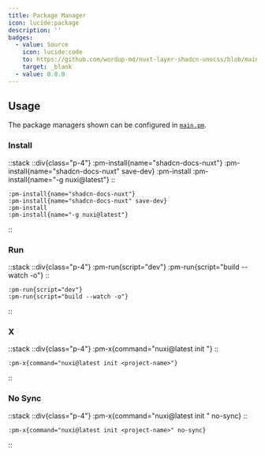 ```yaml
---
title: Package Manager
icon: lucide:package
description: ''
badges:
  - value: Source
    icon: lucide:code
    to: https://github.com/wordup-md/nuxt-layer-shadcn-unocss/blob/main/components/content/PmInstall.vue
    target: _blank
  - value: 0.8.0
---
```


## Usage

The package managers shown can be configured in [`main.pm`](/development/configuration/overview#main).

### Install

::stack
  ::div{class="p-4"}
    :pm-install{name="shadcn-docs-nuxt"}
    :pm-install{name="shadcn-docs-nuxt" save-dev}
    :pm-install
    :pm-install{name="-g nuxi@latest"}
  ::
  ```mdc
  :pm-install{name="shadcn-docs-nuxt"}
  :pm-install{name="shadcn-docs-nuxt" save-dev}
  :pm-install
  :pm-install{name="-g nuxi@latest"}
  ```
::

### Run

::stack
  ::div{class="p-4"}
    :pm-run{script="dev"}
    :pm-run{script="build --watch -o"}
  ::
  ```mdc
  :pm-run{script="dev"}
  :pm-run{script="build --watch -o"}
  ```
::

### X

::stack
  ::div{class="p-4"}
  :pm-x{command="nuxi@latest init <project-name>"}
  ::
  ```mdc
  :pm-x{command="nuxi@latest init <project-name>"}
  ```
::

### No Sync

::stack
  ::div{class="p-4"}
    :pm-x{command="nuxi@latest init <project-name>" no-sync}
  ::
  ```mdc
  :pm-x{command="nuxi@latest init <project-name>" no-sync}
  ```
::
